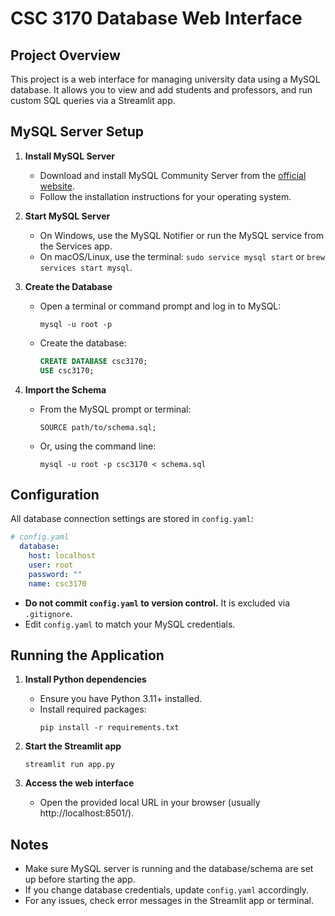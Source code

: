 # CSC 3170 Database Web Interface

## Project Overview
This project is a web interface for managing university data using a MySQL database. It allows you to view and add students and professors, and run custom SQL queries via a Streamlit app.

## MySQL Server Setup

1. **Install MySQL Server**
   - Download and install MySQL Community Server from the [official website](https://dev.mysql.com/downloads/mysql/).
   - Follow the installation instructions for your operating system.

2. **Start MySQL Server**
   - On Windows, use the MySQL Notifier or run the MySQL service from the Services app.
   - On macOS/Linux, use the terminal: `sudo service mysql start` or `brew services start mysql`.

3. **Create the Database**
   - Open a terminal or command prompt and log in to MySQL:
     ```
     mysql -u root -p
     ```
   - Create the database:
     ```sql
     CREATE DATABASE csc3170;
     USE csc3170;
     ```

4. **Import the Schema**
   - From the MySQL prompt or terminal:
     ```
     SOURCE path/to/schema.sql;
     ```
   - Or, using the command line:
     ```
     mysql -u root -p csc3170 < schema.sql
     ```

## Configuration

All database connection settings are stored in `config.yaml`:

```yaml
# config.yaml
  database:
    host: localhost
    user: root
    password: ""
    name: csc3170
```

- **Do not commit `config.yaml` to version control.** It is excluded via `.gitignore`.
- Edit `config.yaml` to match your MySQL credentials.

## Running the Application

1. **Install Python dependencies**
   - Ensure you have Python 3.11+ installed.
   - Install required packages:
     ```
     pip install -r requirements.txt
     ```

2. **Start the Streamlit app**
   ```
   streamlit run app.py
   ```

3. **Access the web interface**
   - Open the provided local URL in your browser (usually http://localhost:8501/).

## Notes
- Make sure MySQL server is running and the database/schema are set up before starting the app.
- If you change database credentials, update `config.yaml` accordingly.
- For any issues, check error messages in the Streamlit app or terminal.